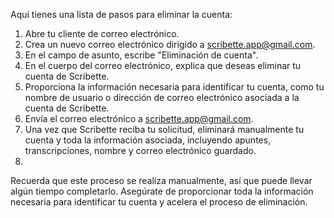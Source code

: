 Aquí tienes una lista de pasos para eliminar la cuenta:

1) Abre tu cliente de correo electrónico.
2) Crea un nuevo correo electrónico dirigido a scribette.app@gmail.com.
3) En el campo de asunto, escribe "Eliminación de cuenta".
4) En el cuerpo del correo electrónico, explica que deseas eliminar tu cuenta de Scribette.
5) Proporciona la información necesaria para identificar tu cuenta, como tu nombre de usuario o dirección de correo electrónico asociada a la cuenta de Scribette.
6) Envía el correo electrónico a scribette.app@gmail.com.
7) Una vez que Scribette reciba tu solicitud, eliminará manualmente tu cuenta y toda la información asociada, incluyendo apuntes, transcripciones, nombre y correo electrónico guardado.
8) 
Recuerda que este proceso se realiza manualmente, así que puede llevar algún tiempo completarlo. Asegúrate de proporcionar toda la información necesaria para identificar tu cuenta y acelera el proceso de eliminación.
